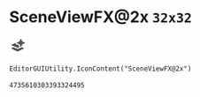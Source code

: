 # SceneViewFX@2x `32x32`
<img src="/img/SceneViewFX@2x.png" width=32 height=32>

``` CSharp
EditorGUIUtility.IconContent("SceneViewFX@2x")
```
```
4735610303393324495
```
